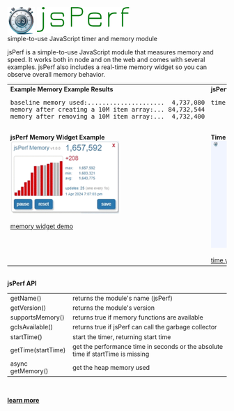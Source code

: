 <img valign="top" width="64" src="./src/assets/images/logo/logo256.png"/> <img valign="top" src="./src/assets/images/logo/logoText.png" alt="jsPerf"/><br>
simple-to-use JavaScript timer and memory module
<br>

jsPerf is a simple-to-use JavaScript module that measures memory and speed.
It works both in node and on the web and comes with several examples. 
jsPerf also includes a real-time memory widget so you can observe overall memory behavior.
<br>

<table>
  <tr>
    <td valign="top">
      <b>Example Memory Example Results</b>
      <br>
<pre>baseline memory used:.....................  4,737,080
memory after creating a 10M item array:... 84,732,544
memory after removing a 10M item array:...  4,732,400</pre>
      <br>
      <b>jsPerf Memory Widget Example</b><br>
      <img width="250" src="./src/assets/images/screenshots/jsPerfWidgetAnim.gif" alt="animated jsPerf widget" />
      <br><br>
      <a href="./src/modules/jsPerfWidget/examples/jsPerfWidgetExample.html">memory widget demo</a>
    </td>
    <td valign="top">
      <b>jsPerf Timer Example Results</b>
      <br>
      <pre>time to run for loop 100,000,000 times: 0.094 seconds<br><br><br></pre>
      <br>
      <b>Time Your Code Tool</b><br>
      <img width="250" src="./src/assets/images/screenshots/timeYourCode.jpg" alt="time your code tool" />
      <br><br>
      <a href="./src/modules/jsPerf/examples/webExamples/timeYourCode/timeYourCode.html">time your code tool</a>
    </td>
  </tr>
</table>
<br>
<b>jsPerf API</b>
<table>
  <tr><td>getName()</td><td>returns the module's name (jsPerf)</td></tr>
  <tr><td>getVersion()</td><td>returns the module's version</td></tr>
  <tr><td>supportsMemory()</td><td>returns true if memory functions are available</td></tr>
  <tr><td>gcIsAvailable()</td><td>returns true if jsPerf can call the garbage collector</td></tr>
  <tr><td>startTime()</td><td>start the timer, returning start time</td></tr>
  <tr><td>getTime(startTime)</td><td>get the performance time in seconds or the absolute time if startTime is missing</td></tr>
  <tr><td>async getMemory()</td><td>get the heap memory used</td></tr>
</table>
<br>


<a href="https://rg3h.github.io/jsPerf/"><b>learn more</b></a>
